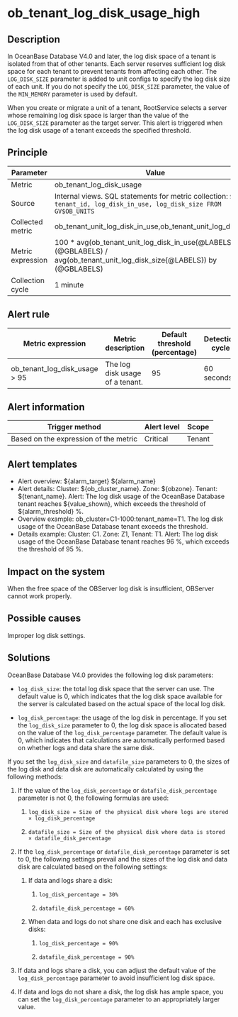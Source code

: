 # ob_tenant_log_disk_usage_high

## Description

In OceanBase Database V4.0 and later, the log disk space of a tenant is isolated from that of other tenants. Each server reserves sufficient log disk space for each tenant to prevent tenants from affecting each other. The `LOG_DISK_SIZE` parameter is added to unit configs to specify the log disk size of each unit. If you do not specify the `LOG_DISK_SIZE` parameter, the value of the `MIN_MEMORY` parameter is used by default.

When you create or migrate a unit of a tenant, RootService selects a server whose remaining log disk space is larger than the value of the `LOG_DISK_SIZE` parameter as the target server. This alert is triggered when the log disk usage of a tenant exceeds the specified threshold.

## Principle

| Parameter | Value |
| --- | --- |
| Metric | ob_tenant_log_disk_usage |
| Source | Internal views. SQL statements for metric collection: ```SELECT tenant_id, log_disk_in_use, log_disk_size FROM GV$OB_UNITS``` |
| Collected metric | ob_tenant_unit_log_disk_in_use,ob_tenant_unit_log_disk_size |
| Metric expression | 100 * avg(ob_tenant_unit_log_disk_in_use{@LABELS}) by (@GBLABELS) / avg(ob_tenant_unit_log_disk_size{@LABELS}) by (@GBLABELS) |
| Collection cycle | 1 minute |

## Alert rule

| Metric expression | Metric description | Default threshold (percentage) | Detection cycle | Time before clearance |
| --- | --- | --- | --- | --- |
| ob_tenant_log_disk_usage > 95 | The log disk usage of a tenant. | 95 | 60 seconds | 5 minutes |

## Alert information

| Trigger method | Alert level | Scope |
| --- | --- | --- |
| Based on the expression of the metric | Critical | Tenant |

## Alert templates

* Alert overview: ${alarm_target} ${alarm_name}
* Alert details: Cluster: ${ob_cluster_name}. Zone: ${obzone}. Tenant: ${tenant_name}. Alert: The log disk usage of the OceanBase Database tenant reaches ${value_shown}, which exceeds the threshold of ${alarm_threshold} %.
* Overview example: ob_cluster=C1-1000:tenant_name=T1. The log disk usage of the OceanBase Database tenant exceeds the threshold.
* Details example: Cluster: C1. Zone: Z1, Tenant: T1. Alert: The log disk usage of the OceanBase Database tenant reaches 96 %, which exceeds the threshold of 95 %.

## Impact on the system

When the free space of the OBServer log disk is insufficient, OBServer cannot work properly.

## Possible causes

Improper log disk settings.

## Solutions

OceanBase Database V4.0 provides the following log disk parameters:

* `log_disk_size`: the total log disk space that the server can use. The default value is 0, which indicates that the log disk space available for the server is calculated based on the actual space of the local log disk.

* `log_disk_percentage`: the usage of the log disk in percentage. If you set the `log_disk_size` parameter to 0, the log disk space is allocated based on the value of the `log_disk_percentage` parameter. The default value is 0, which indicates that calculations are automatically performed based on whether logs and data share the same disk.

If you set the `log_disk_size` and `datafile_size` parameters to 0, the sizes of the log disk and data disk are automatically calculated by using the following methods:

1. If the value of the `log_disk_percentage` or `datafile_disk_percentage` parameter is not 0, the following formulas are used:

   1. `log_disk_size = Size of the physical disk where logs are stored × log_disk_percentage`

   2. `datafile_size = Size of the physical disk where data is stored × datafile_disk_percentage`

2. If the `log_disk_percentage` or `datafile_disk_percentage` parameter is set to 0, the following settings prevail and the sizes of the log disk and data disk are calculated based on the following settings:

   1. If data and logs share a disk:

      1. `log_disk_percentage = 30%`

      2. `datafile_disk_percentage = 60%`

   2. When data and logs do not share one disk and each has exclusive disks:

      1. `log_disk_percentage = 90%`

      2. `datafile_disk_percentage = 90%`

3. If data and logs share a disk, you can adjust the default value of the `log_disk_percentage` parameter to avoid insufficient log disk space.

4. If data and logs do not share a disk, the log disk has ample space, you can set the `log_disk_percentage` parameter to an appropriately larger value.
